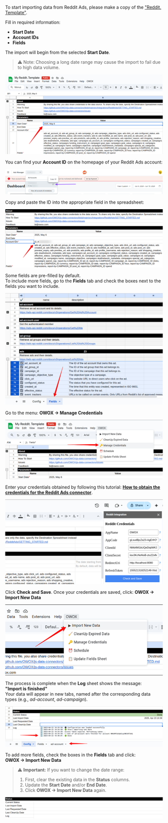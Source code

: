 To start importing data from Reddit Ads, please make a copy of the ["Reddit. Template"](https://docs.google.com/spreadsheets/d/1QCzmcLhcGcXQ8PxU-1rfJ2kQ9wiDh-_Hf8r6EWhVTCQ/copy).

Fill in required information:
- **Start Date**
- **Account IDs**
- **Fields**

The import will begin from the selected **Start Date**.  
> ⚠️ Note: Choosing a long date range may cause the import to fail due to high data volume.

![Reddit Start Date](/src/Integrations/RedditAds/res/reddit_startdate.png)

You can find your **Account ID** on the homepage of your Reddit Ads account:

![Reddit Account ID](/src/Integrations/RedditAds/res/reddit_accountid.png)

Copy and paste the ID into the appropriate field in the spreadsheet:

![Account ID](/src/Integrations/RedditAds/res/reddit_pasteid.png)

Some fields are pre-filled by default.  
To include more fields, go to the **Fields** tab and check the boxes next to the fields you want to include.

![Reddit Fields](/src/Integrations/RedditAds/res/reddit_fields.png)

Go to the menu: **OWOX → Manage Credentials**

![Reddit Credentials](/src/Integrations/RedditAds/res/reddit_credentials.png)

Enter your credentials obtained by following this tutorial: [**How to obtain the credentials for the Reddit Ads connector**](https://github.com/OWOX/js-data-connectors/blob/main/src/Integrations/RedditAds/CREDENTIALS.md).

![Reddit Token](/src/Integrations/RedditAds/res/reddit_tokens.png)

Click **Check and Save**. Once your credentials are saved, click: **OWOX → Import New Data**

![Reddit Import Data](/src/Integrations/RedditAds/res/reddit_import.png)

The process is complete when the **Log** sheet shows the message:  
**"Import is finished"**  
Your data will appear in new tabs, named after the corresponding data types (e.g., *ad-account*, *ad-campaign*).

![Reddit Finished](/src/Integrations/RedditAds/res/reddit_success.png)

To add more fields, check the boxes in the **Fields** tab and click:  
**OWOX → Import New Data**

> ⚠️ **Important:** If you want to change the date range:
> 1. First, clear the existing data in the **Status** columns.
> 2. Update the **Start Date** and/or **End Date**.
> 3. Click **OWOX → Import New Data** again.

![Reddit Clear](/src/Integrations/RedditAds/res/reddit_clear.png)